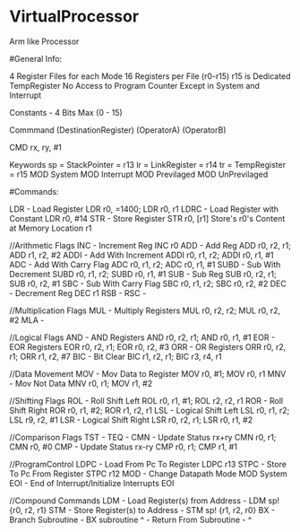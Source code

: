 # VirtualProcessor
Arm like Processor

#General Info:

4 Register Files for each Mode
16 Registers per File (r0-r15)
r15 is Dedicated TempRegister
No Access to Program Counter Except in System and Interrupt

Constants - 4 Bits Max (0 - 15)

Commmand (DestinationRegister) (OperatorA) (OperatorB)

CMD rx, ry, #1

Keywords
sp = StackPointer = r13
lr = LinkRegister = r14
tr = TempRegister = r15
MOD System
MOD Interrupt
MOD Previlaged
MOD UnPrevilaged

#Commands:

LDR		- Load Register LDR r0, =1400; LDR r0, r1
LDRC	- Load Register with Constant LDR r0, #14
STR 	- Store Register STR r0, [r1] Store's r0's Content at Memory Location r1

//Arithmetic Flags
INC		- Increment Reg 		INC r0
ADD		- Add Reg 				ADD r0, r2, r1; ADD r1, r2, #2
ADDI	- Add With Increment 	ADDI r0, r1, r2; ADDI r0, r1, #1
ADC		- Add With Carry Flag 	ADC r0, r1, r2; ADC r0, r1, #1
SUBD	- Sub With Decrement 	SUBD r0, r1, r2; SUBD r0, r1, #1
SUB		- Sub Reg 				SUB r0, r2, r1; SUB r0, r2, #1
SBC		- Sub With Carry Flag	SBC r0, r1, r2; SBC r0, r2, #2
DEC		- Decrement Reg			DEC r1
RSB		- 
RSC		-

//Multiplication Flags
MUL		- Multiply Registers	MUL r0, r2, r2; MUL r0, r2, #2
MLA		- 

//Logical Flags
AND		- AND Registers			AND r0, r2, r1; AND r0, r1, #1
EOR		- EOR Registers			EOR r0, r2, r1; EOR r0, r2, #3
ORR		- OR Registers			ORR r0, r2, r1; ORR r1, r2, #7
BIC		- Bit Clear				BIC r1, r2, r1; BIC r3, r4, r1

//Data Movement
MOV		- Mov Data to Register	MOV r0, #1; MOV r0, r1
MNV		- Mov Not Data			MNV r0, r1; MOV r1, #2

//Shifting Flags
ROL		- Roll Shift Left		ROL r0, r1, #1; ROL r2, r2, r1
ROR		- Roll Shift Right		ROR r0, r1, #2; ROR r1, r2, r1
LSL 	- Logical Shift Left	LSL r0, r1, r2; LSL r9, r2, #1
LSR		- Logical Shift Right	LSR r0, r2, r1; LSR r0, r1, #2

//Comparison Flags
TST		- 
TEQ		-
CMN		- Update Status rx+ry	CMN r0, r1; CMN r0, #0
CMP		- Update Status rx-ry	CMP r0, r1; CMP r1, #1

//ProgramControl
LDPC	- Load From Pc To Register		LDPC r13
STPC	- Store To Pc From Register		STPC r12
MOD		- Change Datapath Mode			MOD System
EOI		- End of Interrupt/Initialize Interrupts	EOI

//Compound Commands
LDM		- Load Register(s) from Address		- LDM sp! {r0, r2, r1}
STM		- Store Register(s) to Address		- STM sp! {r1, r2, r0}
BX		- Branch Subroutine					- BX subroutine
^		- Return From Subroutine			- ^